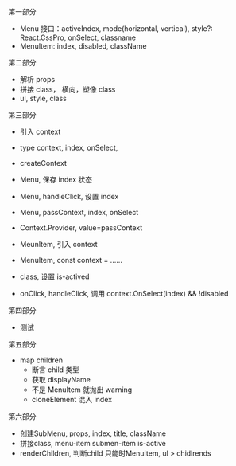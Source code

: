 第一部分

- Menu 接口：activeIndex, mode(horizontal, vertical),
  style?: React.CssPro,
  onSelect, classname
- MenuItem: index, disabled, className

第二部分

- 解析 props
- 拼接 class， 横向，塑像 class
- ul, style, class

第三部分

- 引入 context
- type context, index, onSelect,
- createContext
- Menu, 保存 index 状态
- Menu, handleClick, 设置 index
- Menu, passContext, index, onSelect
- Context.Provider, value=passContext

- MeunItem, 引入 context
- MenuItem, const context = ......
- class, 设置 is-actived
- onClick, handleClick, 调用 context.OnSelect(index) && !disabled

第四部分
- 测试

第五部分
- map children
  - 断言 child 类型
  - 获取 displayName
  - 不是 MenuItem 就抛出 warning
  - cloneElement 混入 index

第六部分
- 创建SubMenu, props, index, title, className
- 拼接class, menu-item submen-item is-active
- renderChildren, 判断child 只能时MenuItem, ul > chidlrends

